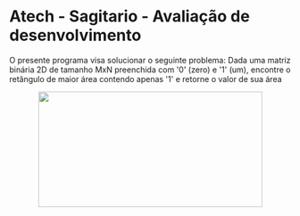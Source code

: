 # **Atech - Sagitario - Avaliação de desenvolvimento**

<p align="justify"> O presente programa visa solucionar o seguinte problema: Dada uma matriz binária 2D de tamanho MxN preenchida com '0' (zero) e '1' (um), encontre o retângulo de maior área contendo apenas '1' e retorne o valor de sua área </p>

<p align="center">
  <img width="401" height="207" src="https://i.imgur.com/sRybxrW.png">
</p>

